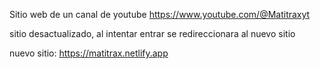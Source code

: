 Sitio web de un canal de youtube
https://www.youtube.com/@Matitraxyt

sitio desactualizado, al intentar entrar se redireccionara al nuevo sitio 


nuevo sitio: https://matitrax.netlify.app

